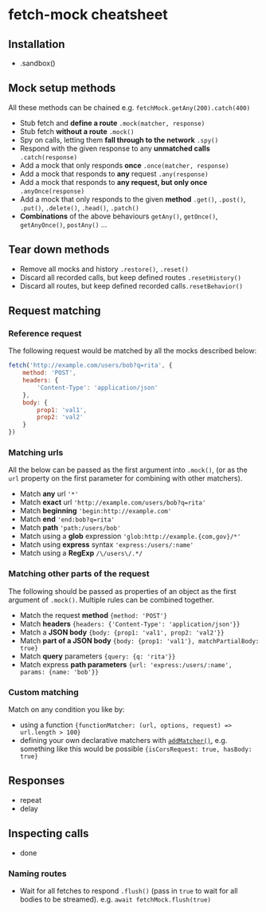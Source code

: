 # fetch-mock cheatsheet

## Installation

- .sandbox()

## Mock setup methods
All these methods can be chained e.g. `fetchMock.getAny(200).catch(400)`
- Stub fetch and **define a route** `.mock(matcher, response)`
- Stub fetch **without a route** `.mock()`
- Spy on calls, letting them **fall through to the network** `.spy()`
- Respond with the given response to any **unmatched calls** `.catch(response)`
- Add a mock that only responds **once** `.once(matcher, response)`
- Add a mock that responds to **any** request `.any(response)`
- Add a mock that responds to **any request, but only once** `.anyOnce(response)`
- Add a mock that only responds to the given **method** `.get()`, `.post()`, `.put()`, `.delete()`, `.head()`, `.patch()`
- **Combinations** of the above behaviours `getAny()`, `getOnce()`, `getAnyOnce()`, `postAny()` ...

## Tear down methods
- Remove all mocks and history `.restore()`, `.reset()`
- Discard all recorded calls, but keep defined routes `.resetHistory()`
- Discard all routes, but keep defined recorded calls`.resetBehavior()`

## Request matching

### Reference request
The following request would be matched by all the mocks described below:
```js
fetch('http://example.com/users/bob?q=rita', {
    method: 'POST',
    headers: {
        'Content-Type': 'application/json'
    },
    body: {
        prop1: 'val1',
        prop2: 'val2'
    }
})
```

### Matching urls
All the below can be passed as the first argument into `.mock()`, (or as the `url` property on the first parameter for combining with other matchers).
- Match **any** url `'*'`
- Match **exact** url `'http://example.com/users/bob?q=rita'` 
- Match **beginning** `'begin:http://example.com'` 
- Match **end** `'end:bob?q=rita'`
- Match **path** `'path:/users/bob'` 
- Match using a **glob** expression `'glob:http://example.{com,gov}/*'` 
- Match using **express** syntax `'express:/users/:name'` 
- Match using a **RegExp** `/\/users\/.*/` 

### Matching other parts of the request
The following should be passed as properties of an object as the first argument of `.mock()`. Multiple rules can be combined together.
- Match the request **method** `{method: 'POST'}`
- Match **headers** `{headers: {'Content-Type': 'application/json'}}`
- Match a **JSON body** `{body: {prop1: 'val1', prop2: 'val2'}}`
- Match **part of a JSON body** `{body: {prop1: 'val1'}, matchPartialBody: true}`
- Match **query** parameters `{query: {q: 'rita'}}`
- Match express **path parameters** `{url: 'express:/users/:name', params: {name: 'bob'}}`

### Custom matching
Match on any condition you like by:
- using a function `{functionMatcher: (url, options, request) => url.length > 100}`
- defining your own declarative matchers with [`addMatcher()`](http://www.wheresrhys.co.uk/fetch-mock/#api-mockingadd-matcher), e.g. something like this would be possible  `{isCorsRequest: true, hasBody: true}`

## Responses
- repeat
- delay
## Inspecting calls
- done
### Naming routes

- Wait for all fetches to respond `.flush()` (pass in `true` to wait for all bodies to be streamed). e.g. `await fetchMock.flush(true)`


